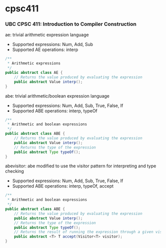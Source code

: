 # cpsc411
### UBC CPSC 411: Introduction to Compiler Construction

ae: trivial arithmetic expression language
* Supported expressions: Num, Add, Sub
* Supported AE operations: interp

```java
/**
 * Arithmetic expressions
 */
public abstract class AE {
    // Returns the value produced by evaluating the expression
    public abstract Value interp();
}
```

abe: trivial arithmetic/boolean expression language
* Supported expressions: Num, Add, Sub, True, False, If
* Supported ABE operations: interp, typeOf

```java
/**
 * Arithmetic and boolean expressions
 */
public abstract class ABE {
    // Returns the value produced by evaluating the expression
    public abstract Value interp();
    // Returns the type of the expression
    public abstract Type typeOf();
}
```

abevisitor: abe modified to use the visitor pattern for interpreting and type checking
* Supported expressions: Num, Add, Sub, True, False, If
* Supported ABE operations: interp, typeOf, accept

```java
/**
 * Arithmetic and boolean expressions
 */
public abstract class ABE {
    // Returns the value produced by evaluating the expression
    public abstract Value interp();
    // Returns the type of the expression
    public abstract Type typeOf();
    // Returns the result of running the expression through a given visitor
    public abstract <T> T accept(Visitor<T> visitor);
}
```
